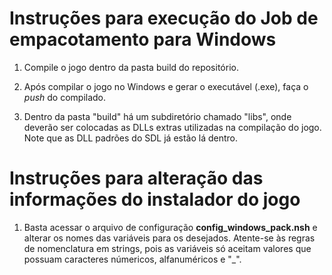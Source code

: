 # Instruções para execução do Job de empacotamento para Windows

1. Compile o jogo dentro da pasta build do repositório.

2. Após compilar o jogo no Windows e gerar o executável (.exe), faça o *push* do compilado.

3. Dentro da pasta "build" há um subdiretório chamado "libs", onde deverão ser colocadas as DLLs extras utilizadas na compilação do jogo. Note que as DLL padrões do SDL já estão lá dentro.


# Instruções para alteração das informações do instalador do jogo

1. Basta acessar o arquivo de configuração **config_windows_pack.nsh** e alterar os nomes das variáveis para os desejados. Atente-se às regras de nomenclatura em strings, pois as variáveis só aceitam valores que possuam caracteres númericos, alfanuméricos e "_".